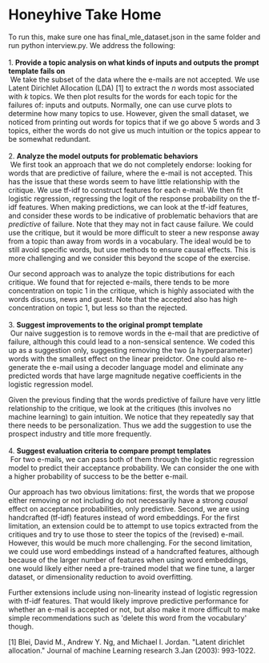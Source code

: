 # Honeyhive Take Home

To run this, make sure one has final_mle_dataset.json in the same folder and run python interview.py. We address the following:<br>
<br>
	1.	**Provide a topic analysis on what kinds of inputs and outputs the prompt template fails on** <br>
  &nbsp;We take the subset of the data where the e-mails are not accepted. We use Latent Dirichlet Allocation (LDA) [1] to extract the $n$ words most associated with $k$ topics. We then plot results for the words for each topic for the failures of: inputs and outputs. Normally, one can use curve plots to determine how many topics to use. However, given the small dataset, we noticed from printing out words for topics that if we go above 5 words and 3 topics, either the words do not give us much intuition or the topics appear to be somewhat redundant.<br>
  <br>
	2.	**Analyze the model outputs for problematic behaviors**<br>
	&nbsp;We first took an approach that we do not completely endorse: looking for words that are predictive of failure, where the e-mail is not accepted. This has the issue that these words seem to have little relationship with the critique. We use tf-idf to construct features for each e-mail. We then fit logistic regression, regressing the logit of the response probability on the tf-idf features. When making predictions, we can look at the tf-idf features, and consider these words to be indicative of problematic behaviors that are _predictive_ of failure. Note that they may not in fact cause failure. We could use the critique, but it would be more difficult to steer a new response away from a topic than away from words in a vocabulary. The ideal would be to still avoid specific words, but use methods to ensure causal effects. This is more challenging and we consider this beyond the scope of the exercise.<br>

Our second approach was to analyze the topic distributions for each critique. We found that for rejected e-mails, there tends to be more concentration on topic 1 in the critique, which is highly associated with the words discuss, news and guest. Note that the accepted also has high concentration on topic 1, but less so than the rejected.
	<br>
	<br>
	3.	**Suggest improvements to the original prompt template**<br>
	&nbsp;Our naive suggestion is to remove words in the e-mail that are predictive of failure, although this could lead to a non-sensical sentence. We coded this up as a suggestion only, suggesting removing the two (a hyperparameter) words with the smallest effect on the linear preidctor. One could also re-generate the e-mail using a decoder language model and eliminate any predicted words that have large magnitude negative coefficients in the logistic regression model.<br>

Given the previous finding that the words predictive of failure have very little relationship to the critique, we look at the critiques (this involves no machine learning) to gain intuition. We notice that they repeatedly say that there needs to be personalization. Thus we add the suggestion to use the prospect industry and title more frequently.
	<br>
	<br>
	4.	**Suggest evaluation criteria to compare prompt templates**<br>
	&nbsp;For two e-mails, we can pass both of them through the logistic regression model to predict their acceptance probability. We can consider the one with a higher probability of success to be the better e-mail.<br>

Our approach has two obvious limitations: first, the words that we propose either removing or not including do not necessarily have a strong _causal_ effect on acceptance probabilities, only predictive. Second, we are using handcrafted (tf-idf) features instead of word embeddings. For the first limitation, an extension could be to attempt to use topics extracted from the critiques and try to use those to steer the topics of the (revised) e-mail. However, this would be much more challenging. For the second limitation, we could use word embeddings instead of a handcrafted features, although because of the larger number of features when using word embeddings, one would likely either need a pre-trained model that we fine tune, a larger dataset, or dimensionality reduction to avoid overfitting.<br>

Further extensions include using non-linearity instead of logistic regression with tf-idf features. That would likely improve predictive performance for whether an e-mail is accepted or not, but also make it more difficult to make simple recommendations such as 'delete this word from the vocabulary' though.<br>

[1] Blei, David M., Andrew Y. Ng, and Michael I. Jordan. "Latent dirichlet allocation." Journal of machine Learning research 3.Jan (2003): 993-1022.
